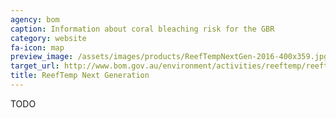```yaml
---
agency: bom
caption: Information about coral bleaching risk for the GBR
category: website
fa-icon: map
preview_image: /assets/images/products/ReefTempNextGen-2016-400x359.jpg
target_url: http://www.bom.gov.au/environment/activities/reeftemp/reeftemp.shtml
title: ReefTemp Next Generation
---
```

TODO
